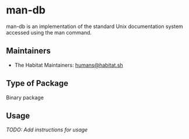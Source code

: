 # man-db

man-db is an implementation of the standard Unix documentation system accessed using the man command.

## Maintainers

* The Habitat Maintainers: <humans@habitat.sh>

## Type of Package

Binary package

## Usage

*TODO: Add instructions for usage*
